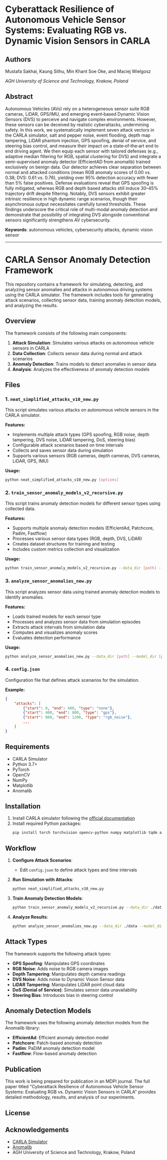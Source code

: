 # Cyberattack Resilience of Autonomous Vehicle Sensor Systems: Evaluating RGB vs. Dynamic Vision Sensors in CARLA

## Authors

Mustafa Sakhai, Kaung Sithu, Min Khant Soe Oke, and Maciej Wielgosz

*AGH University of Science and Technology, Krakow, Poland*

## Abstract

Autonomous Vehicles (AVs) rely on a heterogeneous sensor suite RGB cameras, LiDAR, GPS/IMU, and emerging event‐based Dynamic Vision Sensors (DVS) to perceive and navigate complex environments. However, these sensors can be deceived by realistic cyberattacks, undermining safety. In this work, we systematically implement seven attack vectors in the CARLA simulator, salt and pepper noise, event flooding, depth map tampering, LiDAR phantom injection, GPS spoofing, denial of service, and steering bias control, and measure their impact on a state‐of‐the‐art end to end driving agent. We then equip each sensor with tailored defenses (e.g., adaptive median filtering for RGB, spatial clustering for DVS) and integrate a semi-supervised anomaly detector (EfficientAD from anomalib) trained exclusively on benign data. Our detector achieves clear separation between normal and attacked conditions (mean RGB anomaly scores of 0.00 vs. 0.38; DVS: 0.61 vs. 0.76), yielding over 95% detection accuracy with fewer than 5% false positives. Defense evaluations reveal that GPS spoofing is fully mitigated, whereas RGB and depth based attacks still induce 30–45% trajectory drift despite filtering. Notably, DVS sensors exhibit greater intrinsic resilience in high dynamic range scenarios, though their asynchronous output necessitates carefully tuned thresholds. These findings underscore the critical role of multi-modal anomaly detection and demonstrate that possibility of integrating DVS alongside conventional sensors significantly strengthens AV cybersecurity.

**Keywords**: autonomous vehicles, cybersecurity attacks, dynamic vision sensor

---

# CARLA Sensor Anomaly Detection Framework

This repository contains a framework for simulating, detecting, and analyzing sensor anomalies and attacks in autonomous driving systems using the CARLA simulator. The framework includes tools for generating attack scenarios, collecting sensor data, training anomaly detection models, and analyzing the results.

## Overview

The framework consists of the following main components:

1. **Attack Simulation**: Simulates various attacks on autonomous vehicle sensors in CARLA
2. **Data Collection**: Collects sensor data during normal and attack scenarios
3. **Anomaly Detection**: Trains models to detect anomalies in sensor data
4. **Analysis**: Analyzes the effectiveness of anomaly detection models

## Files

### 1. `neat_simplified_attacks_v10_new.py`

This script simulates various attacks on autonomous vehicle sensors in the CARLA simulator.

**Features:**
- Implements multiple attack types (GPS spoofing, RGB noise, depth tampering, DVS noise, LiDAR tampering, DoS, steering bias)
- Configurable attack scenarios based on time intervals
- Collects and saves sensor data during simulation
- Supports various sensors (RGB cameras, depth cameras, DVS cameras, LiDAR, GPS, IMU)

**Usage:**
```bash
python neat_simplified_attacks_v10_new.py [options]
```

### 2. `train_sensor_anomaly_models_v2_recursive.py`

This script trains anomaly detection models for different sensor types using collected data.

**Features:**
- Supports multiple anomaly detection models (EfficientAd, Patchcore, Padim, Fastflow)
- Processes various sensor data types (RGB, depth, DVS, LiDAR)
- Creates dataset structures for training and testing
- Includes custom metrics collection and visualization

**Usage:**
```bash
python train_sensor_anomaly_models_v2_recursive.py --data_dir [path] --output_dir [path] --sensors [sensor_list]
```

### 3. `analyze_sensor_anomalies_new.py`

This script analyzes sensor data using trained anomaly detection models to identify anomalies.

**Features:**
- Loads trained models for each sensor type
- Processes and analyzes sensor data from simulation episodes
- Extracts attack intervals from simulation data
- Computes and visualizes anomaly scores
- Evaluates detection performance

**Usage:**
```bash
python analyze_sensor_anomalies_new.py --data_dir [path] --model_dir [path] --output_dir [path]
```

### 4. `config.json`

Configuration file that defines attack scenarios for the simulation.

**Example:**
```json
{
    "attacks": [
        {"start": 0, "end": 400, "type": "none"},
        {"start": 400, "end": 800, "type": "gps"},
        {"start": 800, "end": 1200, "type": "rgb_noise"},
        ...
    ]
}
```

## Requirements

- CARLA Simulator
- Python 3.7+
- PyTorch
- OpenCV
- NumPy
- Matplotlib
- Anomalib

## Installation

1. Install CARLA simulator following the [official documentation](https://carla.readthedocs.io/)
2. Install required Python packages:
   ```bash
   pip install torch torchvision opencv-python numpy matplotlib tqdm anomalib
   ```

## Workflow

1. **Configure Attack Scenarios**:
   - Edit `config.json` to define attack types and time intervals

2. **Run Simulation with Attacks**:
   ```bash
   python neat_simplified_attacks_v10_new.py
   ```

3. **Train Anomaly Detection Models**:
   ```bash
   python train_sensor_anomaly_models_v2_recursive.py --data_dir ./data --output_dir ./models
   ```

4. **Analyze Results**:
   ```bash
   python analyze_sensor_anomalies_new.py --data_dir ./data --model_dir ./models --output_dir ./results
   ```

## Attack Types

The framework supports the following attack types:

- **GPS Spoofing**: Manipulates GPS coordinates
- **RGB Noise**: Adds noise to RGB camera images
- **Depth Tampering**: Manipulates depth camera readings
- **DVS Noise**: Adds noise to Dynamic Vision Sensor data
- **LiDAR Tampering**: Manipulates LiDAR point cloud data
- **DoS (Denial of Service)**: Simulates sensor data unavailability
- **Steering Bias**: Introduces bias in steering control

## Anomaly Detection Models

The framework uses the following anomaly detection models from the Anomalib library:

- **EfficientAd**: Efficient anomaly detection model
- **Patchcore**: Patch-based anomaly detection
- **Padim**: PaDiM anomaly detection model
- **Fastflow**: Flow-based anomaly detection

## Publication

This work is being prepared for publication in an MDPI journal. The full paper titled "Cyberattack Resilience of Autonomous Vehicle Sensor Systems: Evaluating RGB vs. Dynamic Vision Sensors in CARLA" provides detailed methodology, results, and analysis of our experiments.

## License


## Acknowledgements

- [CARLA Simulator](https://carla.org/)
- [Anomalib](https://github.com/openvinotoolkit/anomalib)
- AGH University of Science and Technology, Krakow, Poland